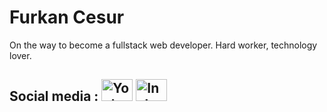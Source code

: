 # Furkan Cesur
On the way to become a fullstack web developer. Hard worker, technology lover. <br>
## Social media : [<img src="https://user-images.githubusercontent.com/86592976/180494915-2cef44f4-a67b-40b6-9b52-00d399b7c614.png" alt="Youtube" width="50" height="35"/>](https://www.youtube.com/channel/UCFvo0lD9gL3lMGu_nPrMQtw) [<img src="https://upload.wikimedia.org/wikipedia/commons/thumb/e/e7/Instagram_logo_2016.svg/2048px-Instagram_logo_2016.svg.png" alt="Instagram" width="50" height="35"/>](https://www.instagram.com/codingwithcesur)
